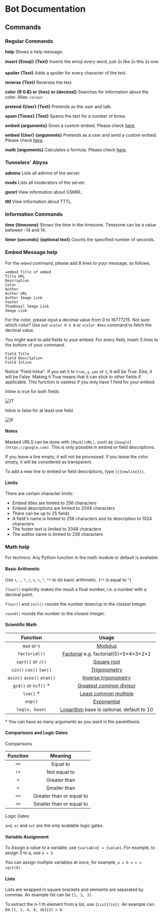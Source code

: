 # Bot Documentation
## Commands
### Regular Commands
**help** Shows a help message.

**insert {Emoji} {Text}** Inserts the emoji every word, just 👍 like 👍 this 👍 one.

**spoiler {Text}** Adds a spoiler for every character of the text.

**reverse {Text}** Reverses the text.

**color {R G B} or {hex} or {decimal}** Searches for information about the color. Alias: `colour`

**pretend {User} {Text}** Pretends as the user and talk.

**spam {Times} {Text}** Spams the text for a number of times.

**embed {arguments}** Gives a custom embed. Please check [here](https://github.com/johann-lau/Bot/blob/main/README.md#embed-message-help).

**embed {User} {arguments}** Pretends as a user and send a custom embed. Please check [here](https://github.com/johann-lau/Bot/blob/main/README.md#embed-message-help).

**math {arguments}** Calculates a formula. Please check [here](https://github.com/johann-lau/Bot/blob/main/README.md#math-help).

### Tunnelers' Abyss

**admins** Lists all admins of the server.

**mods** Lists all moderators of the server.

**gsmrl** View information about GSMRL.

**tttl** View information about TTTL.

### Information Commands

**time {timezone}** Shows the time in the timezone. Timezone can be a value between -14 and 14.

**timer {seconds} {optional text}** Counts the specified number of seconds.

### Embed Message help
For the `embed` command, please add 8 lines to your message, as follows.

```
=embed Title of embed
Title URL
Description
Color
Author
Author URL
Author Image Link
Footer
Thumbnail Image Link
Image Link
```
For the color, please input a decimal value from 0 to 16777215. Not sure which color? Use our `=color R G B` or `=color #hex` command to fetch the decimal value.

You might want to add fields to your embed. For every field, insert 3 lines to the bottom of your command.
```
Field Title
Field Description
Field Inline
```
Notice "Field Inline". If you set it to `true`, `y`, `yes` or `1`, it will be True. Else, it will be False. Making it True means that it can stick to other fields if applicable. This function is useless if you only have 1 field for your embed.

Inline is true for both fields

![IT](https://u.cubeupload.com/Johann/Screenshot20210108at.png)


Inline is false for at least one field

![IF](https://u.cubeupload.com/Johann/b16Screenshot20210108at.png)


#### Notes

Masked URLS can be done with `[Mask](URL)`, such as `[Google](https://google.com)`. This is only possible in embed or field descriptions.

If you leave a line empty, it will not be processed. If you leave the color empty, it will be considered as transparent.

To add a new line to embed or field descriptions, type `{{{newline}}}`.

#### Limits
There are certain character limits:

- Embed titles are limited to 256 characters
- Embed descriptions are limited to 2048 characters
- There can be up to 25 fields
- A field's name is limited to 256 characters and its description to 1024 characters
- The footer text is limited to 2048 characters
- The author name is limited to 256 characters

### Math help

For technics: Any Python function in the math module or default is available.

#### Basic Arithmetic

Use `+`, `-`, `*`, `/`, `×`, `÷`, `^`, `**` to do basic arithmetic. (`**` is equal to `^`)

`float()` explicitly makes the result a float number, i.e. a number with a decimal point.

`floor()` and `ceil()` rounds the number down/up to the closest integer

`round()` rounds the number to the closest integer.

#### Scientific Math
Function | Usage
:---:|:---:
`mod` or `%` | [Modulus](https://en.wikipedia.org/wiki/Modulo_operation)
`factorial()` | [Factorial](https://en.wikipedia.org/wiki/Factorial) e.g. factorial(5)=5×4×3×2×1
`sqrt()` or `√()` | [Square root](https://en.wikipedia.org/wiki/Square_root)
`sin()` `cos()` `tan()` | [Trigonometry](https://en.wikipedia.org/wiki/Trigonometry)
`asin()` `acos()` `atan()` | [Inverse trigonometry](https://en.wikipedia.org/wiki/Inverse_trigonometric_functions)
`gcd()` or `hcf()` \*| [Greatest common divisor](https://en.wikipedia.org/wiki/Greatest_common_divisor)
`lcm()` \*| [Least common multiple](https://en.wikipedia.org/wiki/Least_common_multiple)
`exp()` | [Exponential](https://en.wikipedia.org/wiki/Exponential_function)
`log(x, base)` | [Logarithm](https://en.wikipedia.org/wiki/Logarithm) base is optional, default to 10

\* You can have as many arguments as you want in the parenthesis.

#### Comparisons and Logic Gates

Comparisons

Function | Meaning
:---:|:---:
`==` | Equal to
`!=` | Not equal to
`>` | Greater than
`<` | Smaller than
`>=` | Greater than or equal to
`<=` | Smaller than or equal to

Logic Gates

`and`, `or` and `not` are the only available logic gates.

#### Variable Assignment

To Assign a value to a variable, use `{variable} = {value}`. For example, to assign 3 to a, use `a = 3`.

You can assign multiple variables at once, for example, `a = b = c = sqrt(9)`.

#### Lists

Lists are wrapped in square brackets and elements are separated by commas. An example list can be `[1, 2, 3]`.

To extract the n-1 th element from a list, use `{List}[{n}]`. An example can be `[1, 2, 4, 8, 16][3] = 8`.
